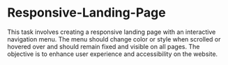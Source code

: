 # Responsive-Landing-Page
This task involves creating a responsive landing page with an interactive navigation menu. The menu should change color or style when scrolled or hovered over and should remain fixed and visible on all pages. The objective is to enhance user experience and accessibility on the website.
